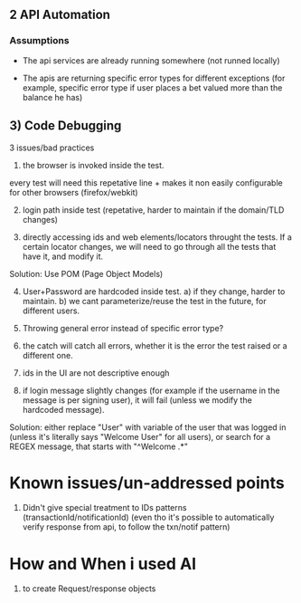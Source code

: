 ## 2 API Automation

### Assumptions
- The api services are already running somewhere (not runned locally)

- The apis are returning specific error types for different exceptions (for example, specific error type if user places a bet valued more than the balance he has)


## 3) Code Debugging

3 issues/bad practices

1) the browser is invoked inside the test.

every test will need this repetative line + makes it non easily configurable for other browsers (firefox/webkit)

2) login path inside test (repetative, harder to maintain if the domain/TLD changes)

3) directly accessing ids and web elements/locators throught the tests. 
If a certain locator changes, we will need to go through all the tests that have it, and modify it.

Solution: Use POM (Page Object Models)

4) User+Password are hardcoded inside test. a) if they change, harder to maintain. b) we cant parameterize/reuse the test in the future, for different users.

5) Throwing general error instead of specific error type?

6) the catch will catch all errors, whether it is the error the test raised or a different one.

7) ids in the UI are not descriptive enough

8) if login message slightly changes (for example if the username in the message is per signing user), it will fail (unless we modify the hardcoded message).

Solution: either replace "User" with variable of the user that was logged in (unless it's literally says "Welcome User" for all users), or search for a REGEX message, that starts with "^Welcome .*" 


# Known issues/un-addressed points
1) Didn't give special treatment to IDs patterns (transactionId/notificationId) (even tho it's possible to automatically verify response from api, to follow the txn/notif pattern)

# How and When i used AI
1) to create Request/response objects



